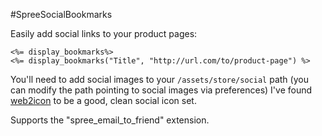 #SpreeSocialBookmarks

Easily add social links to your product pages:

	<%= display_bookmarks%>
	<%= display_bookmarks("Title", "http://url.com/to/product-page") %>

You'll need to add social images to your `/assets/store/social` path (you can modify the path pointing to social images via preferences)
I've found [web2icon](http://www.fasticon.com/freeware/web-2-icons/) to be a good, clean social icon set.

Supports the "spree_email_to_friend" extension.